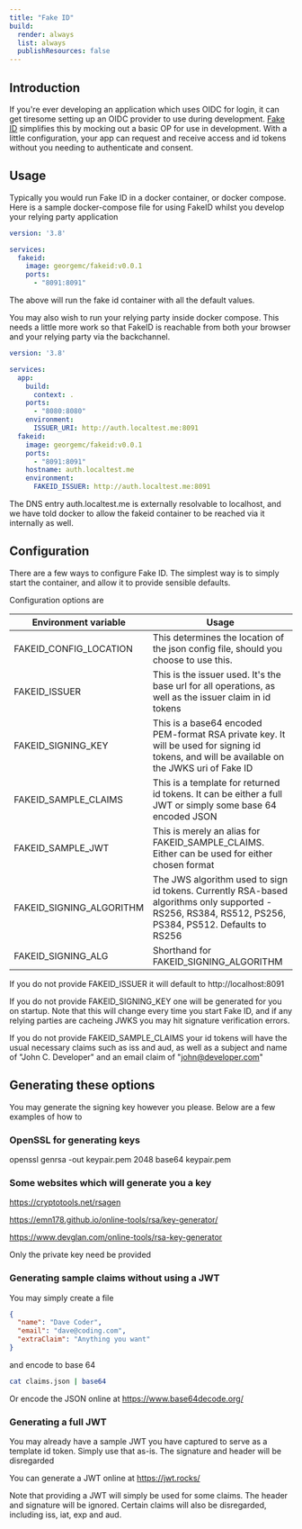 ```yaml
---
title: "Fake ID"
build:
  render: always
  list: always
  publishResources: false
---
```


## Introduction

If you're ever developing an application which uses OIDC for login, it can get tiresome setting up an OIDC provider
to use during development. [Fake ID](https://github.com/georgecodes/fakeid) simplifies this by mocking out a basic 
OP for use in development. With a little configuration, your app can request and receive access and id tokens without
you needing to authenticate and consent.

## Usage

Typically you would run Fake ID in a docker container, or docker compose. Here is a sample docker-compose file for using
FakeID whilst you develop your relying party application

```yaml
version: '3.8'

services:
  fakeid:
    image: georgemc/fakeid:v0.0.1
    ports:
      - "8091:8091"
```

The above will run the fake id container with all the default values.

You may also wish to run your relying party inside docker compose. This needs a little  more work so that FakeID is reachable from both
your browser and your relying party via the backchannel.

```yaml
version: '3.8'

services:
  app:
    build:
      context: .
    ports:
      - "8080:8080"
    environment:
      ISSUER_URI: http://auth.localtest.me:8091
  fakeid:
    image: georgemc/fakeid:v0.0.1
    ports:
      - "8091:8091"
    hostname: auth.localtest.me
    environment:
      FAKEID_ISSUER: http://auth.localtest.me:8091
```

The DNS entry auth.localtest.me is externally resolvable to localhost, and we have told docker to allow the fakeid container to be reached via it internally as well.

## Configuration

There are a few ways to configure Fake ID. The simplest way is to simply start the container, and allow it to provide sensible defaults. 

Configuration options are

| Environment variable | Usage |
|----------------------|-------|
| FAKEID_CONFIG_LOCATION | This determines the location of the json config file, should you choose to use this.
| FAKEID_ISSUER       | This is the issuer used. It's the base url for all operations, as well as the issuer claim in id tokens
| FAKEID_SIGNING_KEY   | This is a base64 encoded PEM-format RSA private key. It will be used for signing id tokens, and will be available on the JWKS uri of Fake ID
| FAKEID_SAMPLE_CLAIMS | This is a template for returned id tokens. It can be either a full JWT or simply some base 64 encoded JSON
| FAKEID_SAMPLE_JWT    | This is merely an alias for FAKEID_SAMPLE_CLAIMS. Either can be used for either chosen format
| FAKEID_SIGNING_ALGORITHM | The JWS algorithm used to sign id tokens. Currently RSA-based algorithms only supported - RS256, RS384, RS512, PS256, PS384, PS512. Defaults to RS256
| FAKEID_SIGNING_ALG | Shorthand for FAKEID_SIGNING_ALGORITHM

If you do not provide FAKEID_ISSUER it will default to http://localhost:8091

If you do not provide FAKEID_SIGNING_KEY one will be generated for you on startup. Note that this will change every time you start Fake ID, and if any relying parties are cacheing JWKS
you may hit signature verification errors.

If you do not provide FAKEID_SAMPLE_CLAIMS your id tokens will have the usual necessary claims such as iss and aud, as well as a subject and name of "John C. Developer" and an email claim of "john@developer.com"

## Generating these options

You may generate the signing key however you please. Below are a few examples of how to

### OpenSSL for generating keys

openssl genrsa -out keypair.pem 2048
base64 keypair.pem

### Some websites which will generate you a key

https://cryptotools.net/rsagen

https://emn178.github.io/online-tools/rsa/key-generator/

https://www.devglan.com/online-tools/rsa-key-generator

Only the private key need be provided

### Generating sample claims without using a JWT

You may simply create a file

```json
{
  "name": "Dave Coder",
  "email": "dave@coding.com",
  "extraClaim": "Anything you want"
}
```
 and encode to base 64

```bash
cat claims.json | base64
```

Or encode the JSON online at https://www.base64decode.org/

### Generating a full JWT

You may already have a sample JWT you have captured to serve as a template id token. Simply use that as-is. The signature and header will be disregarded

You can generate a JWT online at https://jwt.rocks/

Note that providing a JWT will simply be used for some claims. The header and signature will be ignored. Certain claims will also be disregarded, including iss, iat, exp
and aud.